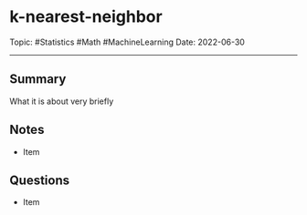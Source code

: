 
# k-nearest-neighbor
Topic: #Statistics #Math #MachineLearning 
Date: 2022-06-30

---

## Summary
What it is about very briefly

## Notes
- Item

## Questions
- Item



